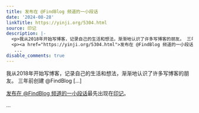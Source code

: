 ```yaml
---
title: 发布在 @FindBlog 频道的一小段话
date: '2024-08-28'
linkTitle: https://yinji.org/5304.html
source: 印记
description: |-
  <p>我从2018年开始写博客，记录自己的生活和想法，渐渐地认识了许多写博客的朋友。 三年前创建 @FindBlog [&#8230;]</p>
  <p><a href="https://yinji.org/5304.html">发布在 @FindBlog 频道的一小段话</a>最先出现在<a href="https://yinji.org">印记</a>。</p>
   ...
disable_comments: true
---
```

<p>我从2018年开始写博客，记录自己的生活和想法，渐渐地认识了许多写博客的朋友。 三年前创建 @FindBlog [&#8230;]</p>
<p><a href="https://yinji.org/5304.html">发布在 @FindBlog 频道的一小段话</a>最先出现在<a href="https://yinji.org">印记</a>。</p>
 ...